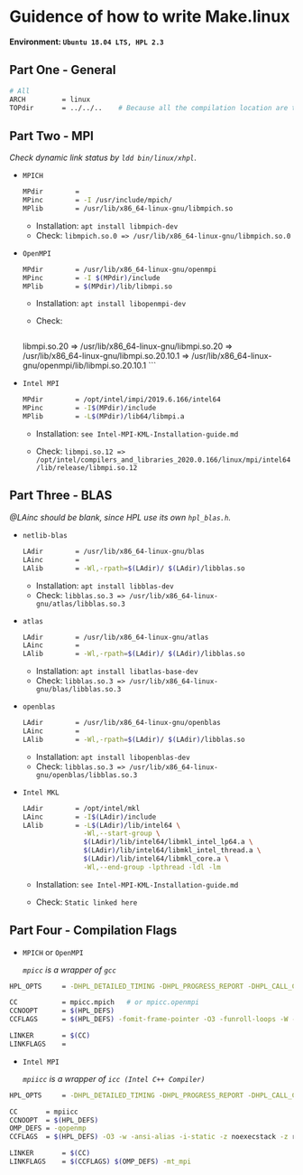 # Guidence of how to write Make.linux

**Environment: `Ubuntu 18.04 LTS, HPL 2.3`**



## Part One - General

```bash
# All
ARCH         = linux
TOPdir       = ../../..    # Because all the compilation location are three level higher

```



## Part Two - MPI

*Check dynamic link status by `ldd bin/linux/xhpl`*.

* `MPICH`

    ```bash
    MPdir        = 
    MPinc        = -I /usr/include/mpich/
    MPlib        = /usr/lib/x86_64-linux-gnu/libmpich.so
    ```

    * Installation: `apt install libmpich-dev`
    * Check: `libmpich.so.0 => /usr/lib/x86_64-linux-gnu/libmpich.so.0`

* `OpenMPI`

    ```bash
    MPdir        = /usr/lib/x86_64-linux-gnu/openmpi
    MPinc        = -I $(MPdir)/include
    MPlib        = $(MPdir)/lib/libmpi.so
    ```
    
    * Installation: `apt install libopenmpi-dev`

    * Check: 

        ```bash
    libmpi.so.20 => /usr/lib/x86_64-linux-gnu/libmpi.so.20
                     => /usr/lib/x86_64-linux-gnu/libmpi.so.20.10.1
                     => /usr/lib/x86_64-linux-gnu/openmpi/lib/libmpi.so.20.10.1
        ```
    
* `Intel MPI`

    ```bash
    MPdir        = /opt/intel/impi/2019.6.166/intel64
    MPinc        = -I$(MPdir)/include
    MPlib        = -L$(MPdir)/lib64/libmpi.a
    ```

    * Installation: `see Intel-MPI-KML-Installation-guide.md`

    * Check: `libmpi.so.12 => /opt/intel/compilers_and_libraries_2020.0.166/linux/mpi/intel64/lib/release/libmpi.so.12`

      


## Part Three - BLAS

*@LAinc should be blank, since HPL use its own `hpl_blas.h`.*

* `netlib-blas`

    ```bash
    LAdir        = /usr/lib/x86_64-linux-gnu/blas
    LAinc        = 
    LAlib        = -Wl,-rpath=$(LAdir)/ $(LAdir)/libblas.so
    ```

    * Installation: `apt install libblas-dev`
    * Check: `libblas.so.3 => /usr/lib/x86_64-linux-gnu/atlas/libblas.so.3`

* `atlas`

    ```bash
    LAdir        = /usr/lib/x86_64-linux-gnu/atlas
    LAinc        = 
    LAlib        = -Wl,-rpath=$(LAdir)/ $(LAdir)/libblas.so
    ```

    * Installation: `apt install libatlas-base-dev`
    * Check: `libblas.so.3 => /usr/lib/x86_64-linux-gnu/blas/libblas.so.3`

* `openblas`

    ```bash
    LAdir        = /usr/lib/x86_64-linux-gnu/openblas
    LAinc        = 
    LAlib        = -Wl,-rpath=$(LAdir)/ $(LAdir)/libblas.so
    ```

    * Installation: `apt install libopenblas-dev`
    * Check: `libblas.so.3 => /usr/lib/x86_64-linux-gnu/openblas/libblas.so.3`

* `Intel MKL`

    ```bash
    LAdir        = /opt/intel/mkl
    LAinc        = -I$(LAdir)/include
    LAlib        = -L$(LAdir)/lib/intel64 \
                   -Wl,--start-group \
                   $(LAdir)/lib/intel64/libmkl_intel_lp64.a \
                   $(LAdir)/lib/intel64/libmkl_intel_thread.a \
                   $(LAdir)/lib/intel64/libmkl_core.a \
                   -Wl,--end-group -lpthread -ldl -lm
    ```

    * Installation: `see Intel-MPI-KML-Installation-guide.md`

    * Check: `Static linked here`

        

## Part Four - Compilation Flags

* `MPICH` or `OpenMPI`

    *`mpicc` is a wrapper of `gcc`*

```bash
HPL_OPTS     = -DHPL_DETAILED_TIMING -DHPL_PROGRESS_REPORT -DHPL_CALL_CBLAS

CC           = mpicc.mpich   # or mpicc.openmpi
CCNOOPT      = $(HPL_DEFS) 
CCFLAGS      = $(HPL_DEFS) -fomit-frame-pointer -O3 -funroll-loops -W -Wall

LINKER       = $(CC)
LINKFLAGS    =
```



*  `Intel MPI` 

    *`mpiicc` is a wrapper of `icc (Intel C++ Compiler)`*

```bash
HPL_OPTS     = -DHPL_DETAILED_TIMING -DHPL_PROGRESS_REPORT -DHPL_CALL_CBLAS

CC       = mpiicc
CCNOOPT  = $(HPL_DEFS)
OMP_DEFS = -qopenmp
CCFLAGS  = $(HPL_DEFS) -O3 -w -ansi-alias -i-static -z noexecstack -z relro -z now -nocompchk -Wall

LINKER       = $(CC)
LINKFLAGS    = $(CCFLAGS) $(OMP_DEFS) -mt_mpi
```



